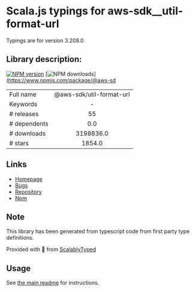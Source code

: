 
# Scala.js typings for aws-sdk__util-format-url

Typings are for version 3.208.0

## Library description:
[![NPM version](https://img.shields.io/npm/v/@aws-sdk/util-format-url/latest.svg)](https://www.npmjs.com/package/@aws-sdk/util-format-url) [![NPM downloads](https://img.shields.io/npm/dm/@aws-sdk/util-format-url.svg)](https://www.npmjs.com/package/@aws-sd

|                    |                 |
| ------------------ | :-------------: |
| Full name          | @aws-sdk/util-format-url |
| Keywords           | - |
| # releases         | 55 |
| # dependents       | 0.0 |
| # downloads        | 3198836.0 |
| # stars            | 1854.0 |

## Links
- [Homepage](https://github.com/aws/aws-sdk-js-v3/tree/main/packages/util-format-url)
- [Bugs](https://github.com/aws/aws-sdk-js-v3/issues)
- [Repository](https://github.com/aws/aws-sdk-js-v3)
- [Npm](https://www.npmjs.com/package/%40aws-sdk%2Futil-format-url)
    


## Note
This library has been generated from typescript code from first party type definitions.

Provided with :purple_heart: from [ScalablyTyped](https://github.com/oyvindberg/ScalablyTyped)

## Usage
See [the main readme](../../readme.md) for instructions.


